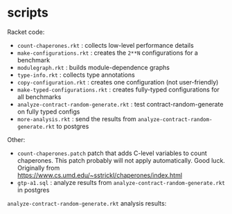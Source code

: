 scripts
===

Racket code:

- `count-chaperones.rkt` : collects low-level performance details
- `make-configurations.rkt` : creates the `2**N` configurations for a benchmark
- `modulegraph.rkt` : builds module-dependence graphs
- `type-info.rkt` : collects type annotations
- `copy-configuration.rkt` : creates one configuration (not user-friendly)
- `make-typed-configurations.rkt` : creates fully-typed configurations for all benchmarks
- `analyze-contract-random-generate.rkt` : test contract-random-generate on fully typed configs
- `more-analysis.rkt` : send the results from `analyze-contract-random-generate.rkt` to postgres

Other:

- `count-chaperones.patch` patch that adds C-level variables to count chaperones.
  This patch probably will not apply automatically. Good luck.
  Originally from <https://www.cs.umd.edu/~sstrickl/chaperones/index.html>
- `gtp-a1.sql` : analyze results from `analyze-contract-random-generate.rkt` in postgres

`analyze-contract-random-generate.rkt` analysis results:
```


```
